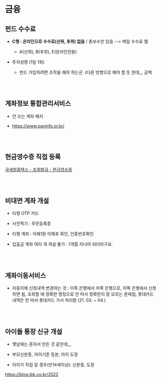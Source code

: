 # 금융 

## 펀드 수수료

  - **C형 : 온라인으로 수수료(선취, 후취) 없음** / 총보수만 있음 --> 메일 수수료 땜
    - A(선취), B(후취), E(온라인전용)

  - 투자성향 (1일 1회)
    - 펀드 가입하려면 조작을 해야 하는군. (다른 방향으로 해야 할 듯 한데,,, 금액


<br><br> 

## 계좌정보 통합관리서비스

 - 안 쓰는 계좌 해지

 - https://www.payinfo.or.kr/

 
<br><br>
 
## 현금영수증 직접 등록

[국세청홈택스 - 조회발급 - 현금영수증](https://www.hometax.go.kr/)



<br><br> 

## 비대면 계좌 개설 

  - 타행 OTP 카드

  - 사진찍기 : 주민등록증

  - 타행 계좌 : 이체1원 이체후 확인, 인증번호확인

  - 입출금 계좌 여러 개 개설 불가 : 1개월 지나야 되더라구요.

 
<br><br> 

## 계좌이동서비스

  - 자동이체 신청내역 변경하는 것 : 이쪽 은행에서 저쪽 은행으로,  저쪽 은행에서 신청하면 됨, 조회할 때 정확한 명칭으로 안 떠서 정확한지 잘 모르는 문제점, 롯데카드 내역은 안 떠서 롯데카드 가서 처리함 (21. 03. ~ 04.)

 
<br><br> 

## 아이들 통장 신규 개설 

  - 옛날에는 혼자서 만든 것 같은데,,,

  - 부모신분증, 아이기준 등본, 아이 도장

  - 아이가 직접 갈 경우(만14세이상): 신분증, 도장

  https://blog.ibk.co.kr/2522